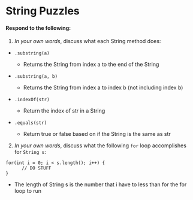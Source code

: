 # String Puzzles
#### Respond to the following:

1. *In your own words*, discuss what each String method does:
  * `.substring(a)`
    * Returns the String from index a to the end of the String 

  * `.substring(a, b)`
    * Returns the String from index a to index b (not including index b)

  * `.indexOf(str)`
    * Return the index of str in a String

  * `.equals(str)`
    * Return true or false based on if the String is the same as str


2. *In your own words*, discuss what the following `for` loop accomplishes for `String s`:
```
for(int i = 0; i < s.length(); i++) {
      // DO STUFF
}
```
  * The length of String s is the number that i have to less than for the for loop to run 
